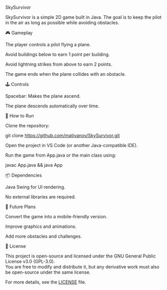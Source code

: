 SkySurvivor

SkySurvivor is a simple 2D game built in Java. The goal is to keep the pilot in the air as long as possible while avoiding obstacles.

🎮 Gameplay

The player controls a pilot flying a plane.

Avoid buildings below to earn 1 point per building.

Avoid lightning strikes from above to earn 2 points.

The game ends when the plane collides with an obstacle.

🕹️ Controls

Spacebar: Makes the plane ascend.

The plane descends automatically over time.

🚀 How to Run

Clone the repository:

git clone https://github.com/mativanov/SkySurvivor.git

Open the project in VS Code (or another Java-compatible IDE).

Run the game from App.java or the main class using:

javac App.java && java App

📦 Dependencies

Java Swing for UI rendering.

No external libraries are required.

📱 Future Plans

Convert the game into a mobile-friendly version.

Improve graphics and animations.

Add more obstacles and challenges.

📜 License

This project is open-source and licensed under the GNU General Public License v3.0 (GPL-3.0).  
You are free to modify and distribute it, but any derivative work must also be open-source under the same license.  

For more details, see the [LICENSE](LICENSE) file.